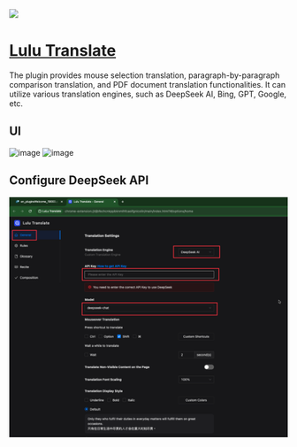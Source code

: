 <img src="https://static.eudic.net/web/trans/en_trans.png" width="64" height="auto" />

# [Lulu Translate](https://www.eudic.net/v4/en/app/plugins)

The plugin provides mouse selection translation, paragraph-by-paragraph comparison translation, and PDF document translation functionalities. It can utilize various translation engines, such as DeepSeek AI, Bing, GPT, Google, etc.

## UI

![image](https://static.eudic.net/web/homepage/en_pluginsWelcome_1908.png)
![image](https://static.eudic.net/web/homepage/en_pluginsWelcome_19003.png)

## Configure DeepSeek API

![image](assets/ScreenShot-2024-07-05-at-06.21.45.png)

